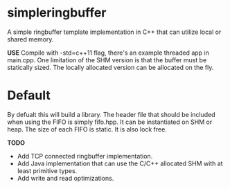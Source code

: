 simpleringbuffer
================

A simple ringbuffer template implementation in C++ that
can utilize local or shared memory.  

**USE**
Compile with -std=c++11 flag, there's an example threaded
app in main.cpp.  One limitation of the SHM version is that
the buffer must be statically sized.  The locally allocated
version can be allocated on the fly.  

# Default
By defualt this will build a library. The header file that should be included
when using the FIFO is simply fifo.hpp. It can be instantiated on SHM or heap. 
The size of each FIFO is static. It is also lock free. 

**TODO**
* Add TCP connected ringbuffer implementation.
* Add Java implementation that can use the C/C++ allocated SHM with at least primitive types.
* Add write and read optimizations.
